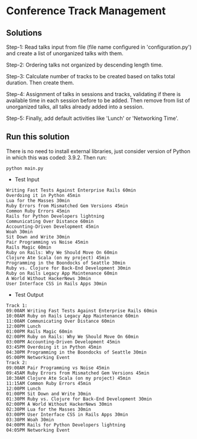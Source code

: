 #  Conference Track Management

## Solutions
Step-1: Read talks input from file (file name configured in 'configuration.py') and create a list of unorganized talks with them.

Step-2: Ordering talks not organized by descending length time.

Step-3: Calculate number of tracks to be created based on talks total duration. Then create them.

Step-4: Assignment of talks in sessions and tracks, validating if there is available time in each session before to be added. Then remove from list of unorganized talks, all talks already added into a session.

Step-5: Finally, add default activities like 'Lunch' or 'Networking Time'.

## Run this solution
There is no need to install external libraries, just consider version of Python in which this was coded: 3.9.2. Then run:
```
python main.py
```

* Test Input
```
Writing Fast Tests Against Enterprise Rails 60min
Overdoing it in Python 45min
Lua for the Masses 30min
Ruby Errors from Mismatched Gem Versions 45min
Common Ruby Errors 45min
Rails for Python Developers lightning
Communicating Over Distance 60min
Accounting-Driven Development 45min
Woah 30min
Sit Down and Write 30min
Pair Programming vs Noise 45min
Rails Magic 60min
Ruby on Rails: Why We Should Move On 60min
Clojure Ate Scala (on my project) 45min
Programming in the Boondocks of Seattle 30min
Ruby vs. Clojure for Back-End Development 30min
Ruby on Rails Legacy App Maintenance 60min
A World Without HackerNews 30min
User Interface CSS in Rails Apps 30min
```

* Test Output
```
Track 1:
09:00AM Writing Fast Tests Against Enterprise Rails 60min
10:00AM Ruby on Rails Legacy App Maintenance 60min
11:00AM Communicating Over Distance 60min
12:00PM Lunch
01:00PM Rails Magic 60min
02:00PM Ruby on Rails: Why We Should Move On 60min
03:00PM Accounting-Driven Development 45min
03:45PM Overdoing it in Python 45min
04:30PM Programming in the Boondocks of Seattle 30min
05:00PM Networking Event
Track 2:
09:00AM Pair Programming vs Noise 45min
09:45AM Ruby Errors from Mismatched Gem Versions 45min
10:30AM Clojure Ate Scala (on my project) 45min
11:15AM Common Ruby Errors 45min
12:00PM Lunch
01:00PM Sit Down and Write 30min
01:30PM Ruby vs. Clojure for Back-End Development 30min
02:00PM A World Without HackerNews 30min
02:30PM Lua for the Masses 30min
03:00PM User Interface CSS in Rails Apps 30min
03:30PM Woah 30min
04:00PM Rails for Python Developers lightning
04:05PM Networking Event
```

